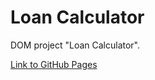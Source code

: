 # Loan Calculator
DOM project "Loan Calculator".

[Link to GitHub Pages](https://strigalik.github.io/js_sandbox/02-LoanCalculator)
